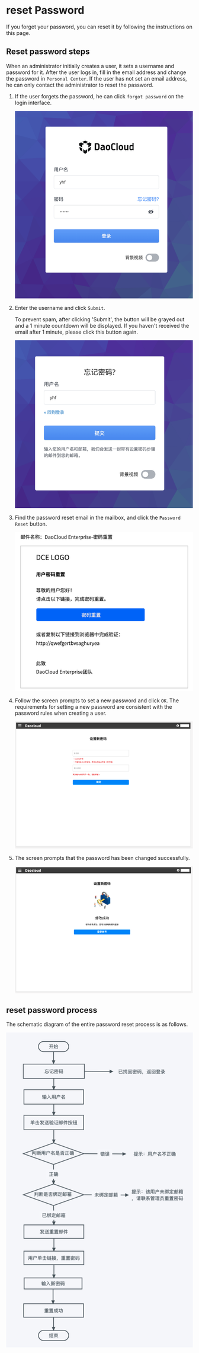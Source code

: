 # reset Password

If you forget your password, you can reset it by following the instructions on this page.

## Reset password steps

When an administrator initially creates a user, it sets a username and password for it.
After the user logs in, fill in the email address and change the password in `Personal Center`.
If the user has not set an email address, he can only contact the administrator to reset the password.

1. If the user forgets the password, he can click `forgot password` on the login interface.

    ![Login Screen](../images/password00.png)

1. Enter the username and click `Submit`.

    To prevent spam, after clicking 'Submit', the button will be grayed out and a 1 minute countdown will be displayed.
    If you haven't received the email after 1 minute, please click this button again.

    ![Password reset process](../images/password02.png)

1. Find the password reset email in the mailbox, and click the `Password Reset` button.

    ![Password reset process](../images/password03.png)

1. Follow the screen prompts to set a new password and click `OK`. The requirements for setting a new password are consistent with the password rules when creating a user.

    ![Password reset process](../images/password04.png)

1. The screen prompts that the password has been changed successfully.

    ![Password reset process](../images/password05.png)

## reset password process

The schematic diagram of the entire password reset process is as follows.

![Password reset process](../images/password01.png)